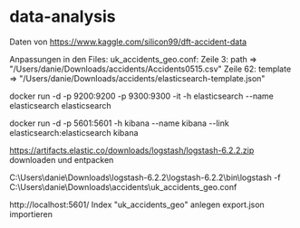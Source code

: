 # data-analysis


Daten von https://www.kaggle.com/silicon99/dft-accident-data

Anpassungen in den Files:
	uk_accidents_geo.conf:
		Zeile 3:     path => "/Users/danie/Downloads/accidents/Accidents0515.csv"
		Zeile 62:    template => "/Users/danie/Downloads/accidents/elasticsearch-template.json"

docker run -d -p 9200:9200 -p 9300:9300 -it -h elasticsearch --name elasticsearch elasticsearch

docker run -d -p 5601:5601 -h kibana --name kibana --link elasticsearch:elasticsearch kibana

https://artifacts.elastic.co/downloads/logstash/logstash-6.2.2.zip
	downloaden und entpacken

C:\Users\danie\Downloads\logstash-6.2.2\logstash-6.2.2\bin\logstash -f C:\Users\danie\Downloads\accidents\uk_accidents_geo.conf

http://localhost:5601/
	Index "uk_accidents_geo" anlegen
	export.json importieren
